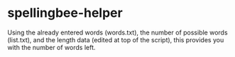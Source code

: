 # spellingbee-helper
Using the already entered words (words.txt), the number of possible words (list.txt), and the length data (edited at top of the script), this provides you with the number of words left.
